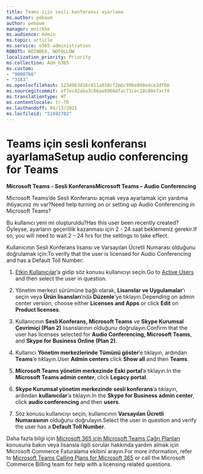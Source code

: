 ```yaml
---
title: Teams için sesli konferansı ayarlama
ms.author: pebaum
author: pebaum
manager: mnirkhe
ms.audience: Admin
ms.topic: article
ms.service: o365-administration
ROBOTS: NOINDEX, NOFOLLOW
localization_priority: Priority
ms.collection: Adm_O365
ms.custom:
- "9000766"
- "3183"
ms.openlocfilehash: 1234963d16c011a010cf2b6c99be098edce2dfb6
ms.sourcegitcommit: ef7ec42aba3c06aa8966dfac71cec18c08e7acf8
ms.translationtype: HT
ms.contentlocale: tr-TR
ms.lasthandoff: 04/13/2021
ms.locfileid: "51692702"
---
```

# <a name="setup-audio-conferencing-for-teams"></a><span data-ttu-id="01e98-102">Teams için sesli konferansı ayarlama</span><span class="sxs-lookup"><span data-stu-id="01e98-102">Setup audio conferencing for Teams</span></span>

<span data-ttu-id="01e98-103">**Microsoft Teams - Sesli Konferans**</span><span class="sxs-lookup"><span data-stu-id="01e98-103">**Microsoft Teams – Audio Conferencing**</span></span>

<span data-ttu-id="01e98-104">Microsoft Teams’de Sesli Konferansı açmak veya ayarlamak için yardıma ihtiyacınız mı var?</span><span class="sxs-lookup"><span data-stu-id="01e98-104">Need help turning on or setting up Audio Conferencing in Microsoft Teams?</span></span>

<span data-ttu-id="01e98-105">Bu kullanıcı yeni mi oluşturuldu?</span><span class="sxs-lookup"><span data-stu-id="01e98-105">Has this user been recently created?</span></span>  <span data-ttu-id="01e98-106">Öyleyse, ayarların geçerlilik kazanması için 2 - 24 saat beklemeniz gerekir.</span><span class="sxs-lookup"><span data-stu-id="01e98-106">If so, you will need to wait 2 – 24 hrs for the settings to take effect.</span></span>

<span data-ttu-id="01e98-107">Kullanıcının Sesli Konferans lisansı ve Varsayılan Ücretli Numarası olduğunu doğrulamak için:</span><span class="sxs-lookup"><span data-stu-id="01e98-107">To verify that the user is licensed for Audio Conferencing and has a Default Toll Number:</span></span>

1. <span data-ttu-id="01e98-108">[Etkin Kullanıcılar](https://admin.microsoft.com/Adminportal/Home?source=applauncher#/users)’a gidip söz konusu kullanıcıyı seçin.</span><span class="sxs-lookup"><span data-stu-id="01e98-108">Go to [Active Users](https://admin.microsoft.com/Adminportal/Home?source=applauncher#/users) and then select the user in question.</span></span>

2. <span data-ttu-id="01e98-109">Yönetim merkezi sürümüne bağlı olarak, **Lisanslar ve Uygulamalar**’ı seçin veya **Ürün lisansları**’nda **Düzenle**’ye tıklayın.</span><span class="sxs-lookup"><span data-stu-id="01e98-109">Depending on admin center version, choose either **Licenses and Apps** or click **Edit** on **Product licenses**.</span></span>

3. <span data-ttu-id="01e98-110">Kullanıcının **Sesli Konferans, Microsoft Teams** ve **Skype Kurumsal Çevrimiçi (Plan 2)** lisanslarının olduğunu doğrulayın.</span><span class="sxs-lookup"><span data-stu-id="01e98-110">Confirm that the user has licenses selected for **Audio Conferencing, Microsoft Teams**, and **Skype for Business Online (Plan 2)**.</span></span>

4. <span data-ttu-id="01e98-111">Kullanıcı **Yönetim merkezlerinde** **Tümünü göster**’e tıklayın, ardından **Teams**’e tıklayın.</span><span class="sxs-lookup"><span data-stu-id="01e98-111">User **Admin centers** click **Show all** and then **Teams**.</span></span>

5. <span data-ttu-id="01e98-112">**Microsoft Teams yönetim merkezinde** **Eski portal**’a tıklayın.</span><span class="sxs-lookup"><span data-stu-id="01e98-112">In the **Microsoft Teams admin center**, click **Legacy portal**.</span></span>

6. <span data-ttu-id="01e98-113">**Skype Kurumsal yönetim merkezinde** **sesli konferans**’a tıklayın, ardından **kullanıcılar**’a tıklayın.</span><span class="sxs-lookup"><span data-stu-id="01e98-113">In the **Skype for Business admin center**, click **audio conferencing** and then **users**.</span></span>

7. <span data-ttu-id="01e98-114">Söz konusu kullanıcıyı seçin, kullanıcının **Varsayılan Ücretli Numarasının** olduğunu doğrulayın.</span><span class="sxs-lookup"><span data-stu-id="01e98-114">Select the user in question and verify the user has a **Default Toll Number**.</span></span>

<span data-ttu-id="01e98-115">Daha fazla bilgi için [Microsoft 365 için Microsoft Teams Çağrı Planları](https://docs.microsoft.com/microsoftteams/calling-plans-for-office-365) konusuna bakın veya lisansla ilgili sorular hakkında yardım almak için Microsoft Commerce Faturalama ekibini arayın.</span><span class="sxs-lookup"><span data-stu-id="01e98-115">For more information, refer to [Microsoft Teams Calling Plans for Microsoft 365](https://docs.microsoft.com/microsoftteams/calling-plans-for-office-365) or call the Microsoft Commerce Billing team for help with a licensing related questions.</span></span>